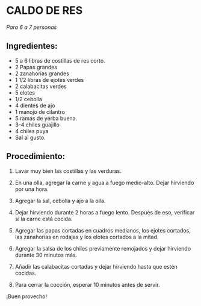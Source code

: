 # CALDO DE RES

*Para 6 a 7 personas*

## Ingredientes:

- 5 a 6 libras de costillas de res corto.
- 2 Papas grandes
- 2 zanahorias grandes
- 1 1/2 libras de ejotes verdes
- 2 calabacitas verdes
- 5 elotes
- 1/2 cebolla
- 4 dientes de ajo
- 1 manojo de cilantro
- 5 ramas de yerba buena.
- 3-4 chiles guajillo
- 4 chiles puya
- Sal al gusto.

## Procedimiento:

1. Lavar muy bien las costillas y las verduras.

2. En una olla, agregar la carne y agua a fuego medio-alto. Dejar hirviendo por una hora.

3. Agregar la sal, cebolla y ajo a la olla.

4. Dejar hirviendo durante 2 horas a fuego lento. Después de eso, verificar si la carne está cocida.

5. Agregar las papas cortadas en cuadros medianos, los ejotes cortados, las zanahorias en rodajas y los elotes cortados a la mitad.

6. Agregar la salsa de los chiles previamente remojados y dejar hirviendo durante 30 minutos más.

7. Añadir las calabacitas cortadas y dejar hirviendo hasta que estén cocidas.

8. Para cerrar la cocción, esperar 10 minutos antes de servir.

¡Buen provecho!

